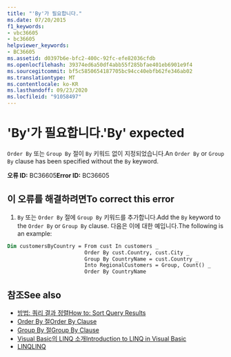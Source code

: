 ```yaml
---
title: "'By'가 필요합니다."
ms.date: 07/20/2015
f1_keywords:
- vbc36605
- bc36605
helpviewer_keywords:
- BC36605
ms.assetid: d0397b6e-bfc2-400c-92fc-efe82036cfdb
ms.openlocfilehash: 39374ed6a50df4abb55f285bfae401eb6901e9f4
ms.sourcegitcommit: bf5c5850654187705bc94cc40ebfb62fe346ab02
ms.translationtype: MT
ms.contentlocale: ko-KR
ms.lasthandoff: 09/23/2020
ms.locfileid: "91058497"
---
```

# <a name="by-expected"></a><span data-ttu-id="f3b8b-102">'By'가 필요합니다.</span><span class="sxs-lookup"><span data-stu-id="f3b8b-102">'By' expected</span></span>

<span data-ttu-id="f3b8b-103">`Order By` 또는 `Group By` 절이 `By` 키워드 없이 지정되었습니다.</span><span class="sxs-lookup"><span data-stu-id="f3b8b-103">An `Order By` or `Group By` clause has been specified without the `By` keyword.</span></span>  
  
 <span data-ttu-id="f3b8b-104">**오류 ID:** BC36605</span><span class="sxs-lookup"><span data-stu-id="f3b8b-104">**Error ID:** BC36605</span></span>  
  
## <a name="to-correct-this-error"></a><span data-ttu-id="f3b8b-105">이 오류를 해결하려면</span><span class="sxs-lookup"><span data-stu-id="f3b8b-105">To correct this error</span></span>  
  
1. <span data-ttu-id="f3b8b-106">`By` 또는 `Order By` 절에 `Group By` 키워드를 추가합니다.</span><span class="sxs-lookup"><span data-stu-id="f3b8b-106">Add the `By` keyword to the `Order By` or `Group By` clause.</span></span> <span data-ttu-id="f3b8b-107">다음은 이에 대한 예입니다.</span><span class="sxs-lookup"><span data-stu-id="f3b8b-107">The following is an example:</span></span>  
  
```vb  
Dim customersByCountry = From cust In customers _  
                         Order By cust.Country, cust.City _  
                         Group By CountryName = cust.Country _  
                         Into RegionalCustomers = Group, Count() _  
                         Order By CountryName  
```  
  
## <a name="see-also"></a><span data-ttu-id="f3b8b-108">참조</span><span class="sxs-lookup"><span data-stu-id="f3b8b-108">See also</span></span>

- [<span data-ttu-id="f3b8b-109">방법: 쿼리 결과 정렬</span><span class="sxs-lookup"><span data-stu-id="f3b8b-109">How to: Sort Query Results</span></span>](../programming-guide/language-features/linq/how-to-sort-query-results-by-using-linq.md)
- [<span data-ttu-id="f3b8b-110">Order By 절</span><span class="sxs-lookup"><span data-stu-id="f3b8b-110">Order By Clause</span></span>](../language-reference/queries/order-by-clause.md)
- [<span data-ttu-id="f3b8b-111">Group By 절</span><span class="sxs-lookup"><span data-stu-id="f3b8b-111">Group By Clause</span></span>](../language-reference/queries/group-by-clause.md)
- [<span data-ttu-id="f3b8b-112">Visual Basic의 LINQ 소개</span><span class="sxs-lookup"><span data-stu-id="f3b8b-112">Introduction to LINQ in Visual Basic</span></span>](../programming-guide/language-features/linq/introduction-to-linq.md)
- [<span data-ttu-id="f3b8b-113">LINQ</span><span class="sxs-lookup"><span data-stu-id="f3b8b-113">LINQ</span></span>](../programming-guide/language-features/linq/index.md)
